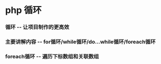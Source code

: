# php 循环
### 循环 -- 让项目制作的更高效
### 主要讲解内容 -- for循环/while循环/do...while循环/foreach循环
### foreach循环 -- 遍历下标数组和关联数组
